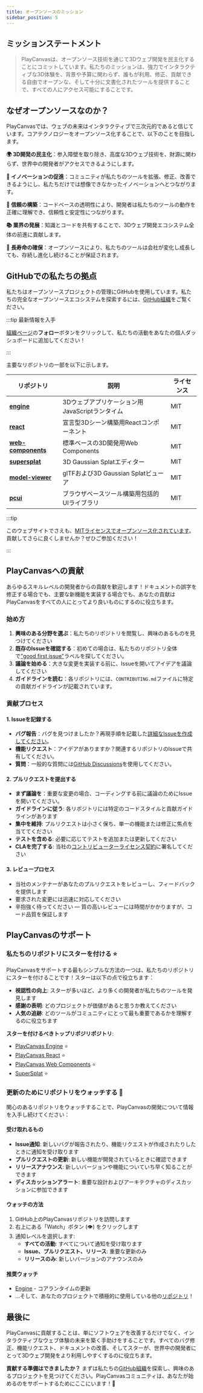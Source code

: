 ```yaml
---
title: オープンソースのミッション
sidebar_position: 5
---
```


## ミッションステートメント

> PlayCanvasは、オープンソース技術を通じて3Dウェブ開発を民主化することにコミットしています。私たちのミッションは、強力でインタラクティブな3D体験を、背景や予算に関わらず、誰もが利用、修正、貢献できる自由でオープンな、そして十分に文書化されたツールを提供することで、すべての人にアクセス可能にすることです。

## なぜオープンソースなのか？

PlayCanvasでは、ウェブの未来はインタラクティブで三次元的であると信じています。コアテクノロジーをオープンソース化することで、以下のことを目指します。

**🌍 3D開発の民主化**：参入障壁を取り除き、高度な3Dウェブ技術を、財源に関わらず、世界中の開発者がアクセスできるようにします。

**🔧 イノベーションの促進**：コミュニティが私たちのツールを拡張、修正、改善できるようにし、私たちだけでは想像できなかったイノベーションへとつながります。

**🤝 信頼の構築**：コードベースの透明性により、開発者は私たちのツールの動作を正確に理解でき、信頼性と安定性につながります。

**📚 業界の発展**：知識とコードを共有することで、3Dウェブ開発エコシステム全体の前進に貢献します。

**🌱 長寿命の確保**：オープンソースにより、私たちのツールは会社が変化し成長しても、存続し進化し続けることが保証されます。

## GitHubでの私たちの拠点

私たちはオープンソースプロジェクトの管理にGitHubを使用しています。私たちの完全なオープンソースエコシステムを探索するには、[GitHub組織](https://github.com/playcanvas)をご覧ください。

:::tip 最新情報を入手

[組織ページ](https://github.com/playcanvas)の**フォロー**ボタンをクリックして、私たちの活動をあなたの個人ダッシュボードに追加してください！

:::

主要なリポジトリの一部を以下に示します。

| リポジトリ | 説明 | ライセンス |
| ---------- | ----------- | ------- |
| [**engine**](https://github.com/playcanvas/engine) | 3Dウェブアプリケーション用JavaScriptランタイム | MIT |
| [**react**](https://github.com/playcanvas/react) | 宣言型3Dシーン構築用Reactコンポーネント | MIT |
| [**web-components**](https://github.com/playcanvas/web-components) | 標準ベースの3D開発用Web Components | MIT |
| [**supersplat**](https://github.com/playcanvas/supersplat) | 3D Gaussian Splatエディター | MIT |
| [**model-viewer**](https://github.com/playcanvas/model-viewer) | glTFおよび3D Gaussian Splatビューア | MIT |
| [**pcui**](https://github.com/playcanvas/pcui) | ブラウザベースツール構築用包括的UIライブラリ | MIT |

:::tip

このウェブサイトでさえも、[MITライセンスでオープンソース化されています](https://github.com/playcanvas/developer-site)。貢献してさらに良くしませんか？ぜひご参加ください！

:::

## PlayCanvasへの貢献

あらゆるスキルレベルの開発者からの貢献を歓迎します！ドキュメントの誤字を修正する場合でも、主要な新機能を実装する場合でも、あなたの貢献はPlayCanvasをすべての人にとってより良いものにするのに役立ちます。

### 始め方

1. **興味のある分野を選ぶ**：私たちのリポジトリを閲覧し、興味のあるものを見つけてください
2. **既存のIssueを確認する**：初めての場合は、私たちのリポジトリ全体で["good first issue"](https://github.com/search?q=org%3Aplaycanvas+label%3A%22good+first+issue%22&type=issues)ラベルを探してください。
3. **議論を始める**：大きな変更を実装する前に、Issueを開いてアイデアを議論してください
4. **ガイドラインを読む**：各リポジトリには、`CONTRIBUTING.md`ファイルに特定の貢献ガイドラインが記載されています。

### 貢献プロセス

#### 1. **Issueを記録する**

- **バグ報告**：バグを見つけましたか？再現手順を記載した[詳細なIssueを作成してください](https://github.com/playcanvas/engine/issues/new)。
- **機能リクエスト**：アイデアがありますか？関連するリポジトリのIssueで共有してください。
- **質問**：一般的な質問には[GitHub Discussions](https://github.com/playcanvas/engine/discussions)を使用してください。

#### 2. **プルリクエストを提出する**

- **まず議論を**：重要な変更の場合、コーディングする前に議論のためにIssueを開いてください。
- **ガイドラインに従う**: 各リポジトリには特定のコードスタイルと貢献ガイドラインがあります
- **集中を維持**: プルリクエストは小さく保ち、単一の機能または修正に焦点を当ててください
- **テストを含める**: 必要に応じてテストを追加または更新してください
- **CLAを完了する**: 当社の[コントリビューターライセンス契約](https://docs.google.com/a/playcanvas.com/forms/d/1Ih69zQfJG-QDLIEpHr6CsaAs6fPORNOVnMv5nuo0cjk/viewform)に署名してください

#### 3. **レビュープロセス**

- 当社のメンテナーがあなたのプルリクエストをレビューし、フィードバックを提供します
- 要求された変更には迅速に対応してください
- 辛抱強く待ってください — 質の高いレビューには時間がかかりますが、コード品質を保証します

## PlayCanvasのサポート

### 私たちのリポジトリにスターを付ける ⭐

PlayCanvasをサポートする最もシンプルな方法の一つは、私たちのリポジトリにスターを付けることです！スターは以下の点で役立ちます：

- **視認性の向上**: スターが多いほど、より多くの開発者が私たちのツールを発見します
- **感謝の表明**: どのプロジェクトが価値があると思うか教えてください
- **人気の追跡**: どのツールがコミュニティにとって最も重要であるかを理解するのに役立ちます

**スターを付けるべきトップリポジリポジトリ**:

- [PlayCanvas Engine](https://github.com/playcanvas/engine) ⭐
- [PlayCanvas React](https://github.com/playcanvas/react) ⭐
- [PlayCanvas Web Components](https://github.com/playcanvas/web-components) ⭐
- [SuperSplat](https://github.com/playcanvas/supersplat) ⭐

### 更新のためにリポジトリをウォッチする 👀

関心のあるリポジトリをウォッチすることで、PlayCanvasの開発について情報を入手し続けてください：

#### 受け取れるもの

- **Issue通知**: 新しいバグが報告されたり、機能リクエストが作成されたりしたときに通知を受け取ります
- **プルリクエストの更新**: 新しい機能が開発されているときに確認できます
- **リリースアナウンス**: 新しいバージョンや機能についていち早く知ることができます
- **ディスカッションアラート**: 重要な設計およびアーキテクチャのディスカッションに参加できます

#### ウォッチの方法

1. GitHub上のPlayCanvasリポジトリを訪問します
2. 右上にある「Watch」ボタン (👁️) をクリックします
3. 通知レベルを選択します:
   - **すべての活動**: すべてについて通知を受け取ります
   - **Issue、プルリクエスト、リリース**: 重要な更新のみ
   - **リリースのみ**: 新しいバージョンのアナウンスのみ

#### 推奨ウォッチ

- [Engine](https://github.com/playcanvas/engine/subscription) - コアランタイムの更新
- ...そして、あなたのプロジェクトで積極的に使用している他の[リポジトリ](https://github.com/playcanvas)！

## 最後に

PlayCanvasに貢献することは、単にソフトウェアを改善するだけでなく、インタラクティブなウェブ体験の未来を築く手助けをすることです。すべてのバグ修正、機能リクエスト、ドキュメントの改善、そしてスターが、世界中の開発者にとって3Dウェブ開発をより利用しやすくするのに役立ちます。

**貢献する準備はできましたか？** まずは私たちの[GitHub組織](https://github.com/playcanvas)を探索し、興味のあるプロジェクトを見つけてください。PlayCanvasコミュニティは、あなたが始めるのをサポートするためにここにいます！🙌
